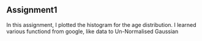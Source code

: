 ## Assignment1
In this assignment, I plotted the histogram for the age distribution. I learned various functiond from google, like data to Un-Normalised Gaussian 
